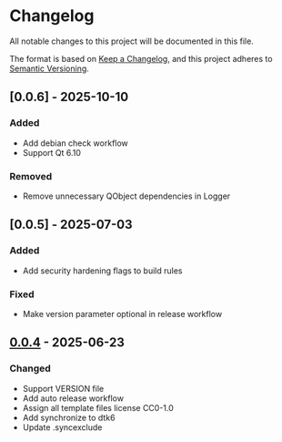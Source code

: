 # Changelog

All notable changes to this project will be documented in this file.

The format is based on [Keep a Changelog](https://keepachangelog.com/en/1.0.0/),
and this project adheres to [Semantic Versioning](https://semver.org/spec/v2.0.0.html).

## [0.0.6] - 2025-10-10

### Added

- Add debian check workflow
- Support Qt 6.10

### Removed

- Remove unnecessary QObject dependencies in Logger

## [0.0.5] - 2025-07-03

### Added

- Add security hardening flags to build rules

### Fixed

- Make version parameter optional in release workflow

## [0.0.4] - 2025-06-23

### Changed

- Support VERSION file
- Add auto release workflow
- Assign all template files license CC0-1.0
- Add synchronize to dtk6
- Update .syncexclude

[0.0.4]: https://github.com/linuxdeepin/dtklog/compare/0.0.3..0.0.4

<!-- generated by git-cliff -->
